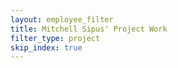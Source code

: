 ```yaml
---
layout: employee_filter
title: Mitchell Sipus' Project Work
filter_type: project
skip_index: true
---
```

